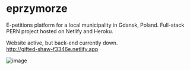 # eprzymorze
E-petitions platform for a local municipality in Gdansk, Poland. Full-stack PERN project hosted on Netlify and Heroku.

Website active, but back-end currently down.  
http://gifted-shaw-f3346e.netlify.app 
  
![image](https://user-images.githubusercontent.com/32062967/222378349-7f78f8ac-5e93-4b53-ac57-bf026fa37894.png)

